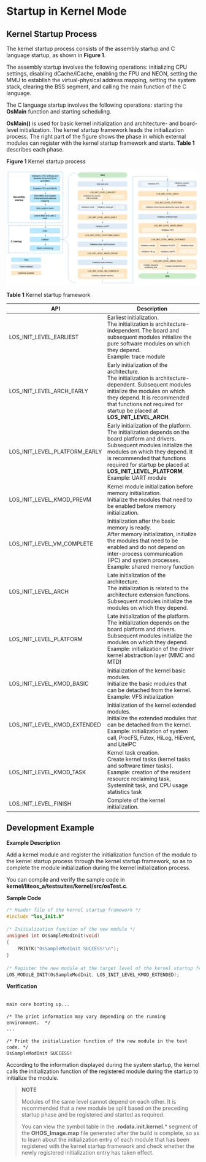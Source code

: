 # Startup in Kernel Mode


## Kernel Startup Process

The kernel startup process consists of the assembly startup and C language startup, as shown in **Figure 1**. 

The assembly startup involves the following operations: initializing CPU settings, disabling dCache/iCache, enabling the FPU and NEON, setting the MMU to establish the virtual-physical address mapping, setting the system stack, clearing the BSS segment, and calling the main function of the C language. 

The C language startup involves the following operations: starting the **OsMain** function and starting scheduling. 

**OsMain()** is used for basic kernel initialization and architecture- and board-level initialization. The kernel startup framework leads the initialization process. The right part of the figure shows the phase in which external modules can register with the kernel startup framework and starts. **Table 1** describes each phase.

**Figure 1** Kernel startup process

![](figures/kernel-startup-process-2.png "kernel-startup-process-2")


**Table 1** Kernel startup framework

| API| Description|
| -------- | -------- |
| LOS_INIT_LEVEL_EARLIEST | Earliest initialization.<br>The initialization is architecture-independent. The board and subsequent modules initialize the pure software modules on which they depend.<br>Example: trace module|
| LOS_INIT_LEVEL_ARCH_EARLY | Early initialization of the architecture.<br>The initialization is architecture-dependent. Subsequent modules initialize the modules on which they depend. It is recommended that functions not required for startup be placed at **LOS_INIT_LEVEL_ARCH**.|
| LOS_INIT_LEVEL_PLATFORM_EARLY | Early initialization of the platform.<br>The initialization depends on the board platform and drivers. Subsequent modules initialize the modules on which they depend. It is recommended that functions required for startup be placed at **LOS_INIT_LEVEL_PLATFORM**.<br>Example: UART module|
| LOS_INIT_LEVEL_KMOD_PREVM | Kernel module initialization before memory initialization.<br>Initialize the modules that need to be enabled before memory initialization.|
| LOS_INIT_LEVEL_VM_COMPLETE | Initialization after the basic memory is ready.<br>After memory initialization, initialize the modules that need to be enabled and do not depend on inter-process communication (IPC) and system processes.<br>Example: shared memory function|
| LOS_INIT_LEVEL_ARCH | Late initialization of the architecture.<br>The initialization is related to the architecture extension functions. Subsequent modules initialize the modules on which they depend.|
| LOS_INIT_LEVEL_PLATFORM | Late initialization of the platform.<br>The initialization depends on the board platform and drivers. Subsequent modules initialize the modules on which they depend.<br>Example: initialization of the driver kernel abstraction layer (MMC and MTD)|
| LOS_INIT_LEVEL_KMOD_BASIC | Initialization of the kernel basic modules.<br>Initialize the basic modules that can be detached from the kernel.<br>Example: VFS initialization|
| LOS_INIT_LEVEL_KMOD_EXTENDED | Initialization of the kernel extended modules.<br>Initialize the extended modules that can be detached from the kernel.<br>Example: initialization of system call, ProcFS, Futex, HiLog, HiEvent, and LiteIPC|
| LOS_INIT_LEVEL_KMOD_TASK | Kernel task creation.<br>Create kernel tasks (kernel tasks and software timer tasks).<br>Example: creation of the resident resource reclaiming task, SystemInit task, and CPU usage statistics task|
| LOS_INIT_LEVEL_FINISH | Complete of the kernel initialization.|


## Development Example

**Example Description**

Add a kernel module and register the initialization function of the module to the kernel startup process through the kernel startup framework, so as to complete the module initialization during the kernel initialization process.

You can compile and verify the sample code in **kernel/liteos_a/testsuites/kernel/src/osTest.c**.

**Sample Code**

```c
/* Header file of the kernel startup framework */
#include "los_init.h"

/* Initialization function of the new module */
unsigned int OsSampleModInit(void)
{
    PRINTK("OsSampleModInit SUCCESS!\n");
}

/* Register the new module at the target level of the kernel startup framework. */
LOS_MODULE_INIT(OsSampleModInit, LOS_INIT_LEVEL_KMOD_EXTENDED);
```

**Verification**

```

main core booting up...

/* The print information may vary depending on the running environment.  */
...

/* Print the initialization function of the new module in the test code. */
OsSampleModInit SUCCESS!
```


According to the information displayed during the system startup, the kernel calls the initialization function of the registered module during the startup to initialize the module.


> **NOTE**
>
> Modules of the same level cannot depend on each other. It is recommended that a new module be split based on the preceding startup phase and be registered and started as required.
>
> You can view the symbol table in the **.rodata.init.kernel.*** segment of the **OHOS_Image.map** file generated after the build is complete, so as to learn about the initialization entry of each module that has been registered with the kernel startup framework and check whether the newly registered initialization entry has taken effect.
